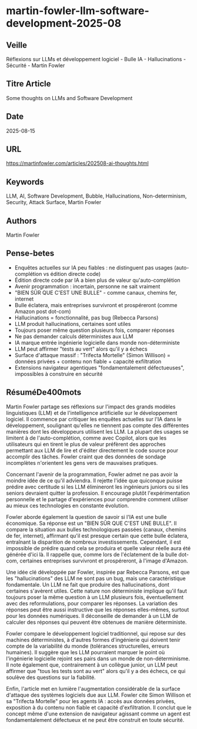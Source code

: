 # martin-fowler-llm-software-development-2025-08
## Veille
Réflexions sur LLMs et développement logiciel - Bulle IA - Hallucinations - Sécurité - Martin Fowler
## Titre Article
Some thoughts on LLMs and Software Development
## Date
2025-08-15
## URL
https://martinfowler.com/articles/202508-ai-thoughts.html
## Keywords
LLM, AI, Software Development, Bubble, Hallucinations, Non-determinism, Security, Attack Surface, Martin Fowler
## Authors
Martin Fowler
## Pense-betes
- Enquêtes actuelles sur IA peu fiables : ne distinguent pas usages (auto-complétion vs édition directe code)
- Édition directe code par IA a bien plus de valeur qu'auto-complétion
- Avenir programmation : incertain, personne ne sait vraiment
- "BIEN SÛR QUE C'EST UNE BULLE" - comme canaux, chemins fer, internet
- Bulle éclatera, mais entreprises survivront et prospéreront (comme Amazon post dot-com)
- Hallucinations = fonctionnalité, pas bug (Rebecca Parsons)
- LLM produit hallucinations, certaines sont utiles
- Toujours poser même question plusieurs fois, comparer réponses
- Ne pas demander calculs déterministes aux LLM
- IA marque entrée ingénierie logicielle dans monde non-déterministe
- LLM peut affirmer "tests au vert" alors qu'il y a échecs
- Surface d'attaque massif : "Trifecta Mortelle" (Simon Willison) = données privées + contenu non fiable + capacité exfiltration
- Extensions navigateur agentiques "fondamentalement défectueuses", impossibles à construire en sécurité
## RésuméDe400mots
Martin Fowler partage ses réflexions sur l'impact des grands modèles linguistiques (LLM) et de l'intelligence artificielle sur le développement logiciel. Il commence par critiquer les enquêtes actuelles sur l'IA dans le développement, soulignant qu'elles ne tiennent pas compte des différentes manières dont les développeurs utilisent les LLM. La plupart des usages se limitent à de l'auto-complétion, comme avec Copilot, alors que les utilisateurs qui en tirent le plus de valeur préfèrent des approches permettant aux LLM de lire et d'éditer directement le code source pour accomplir des tâches. Fowler craint que des données de sondage incomplètes n'orientent les gens vers de mauvaises pratiques.

Concernant l'avenir de la programmation, Fowler admet ne pas avoir la moindre idée de ce qu'il adviendra. Il rejette l'idée que quiconque puisse prédire avec certitude si les LLM élimineront les ingénieurs juniors ou si les seniors devraient quitter la profession. Il encourage plutôt l'expérimentation personnelle et le partage d'expériences pour comprendre comment utiliser au mieux ces technologies en constante évolution.

Fowler aborde également la question de savoir si l'IA est une bulle économique. Sa réponse est un "BIEN SÛR QUE C'EST UNE BULLE". Il compare la situation aux bulles technologiques passées (canaux, chemins de fer, internet), affirmant qu'il est presque certain que cette bulle éclatera, entraînant la disparition de nombreux investissements. Cependant, il est impossible de prédire quand cela se produira et quelle valeur réelle aura été générée d'ici là. Il rappelle que, comme lors de l'éclatement de la bulle dot-com, certaines entreprises survivront et prospéreront, à l'image d'Amazon.

Une idée clé développée par Fowler, inspirée par Rebecca Parsons, est que les "hallucinations" des LLM ne sont pas un bug, mais une caractéristique fondamentale. Un LLM ne fait que produire des hallucinations, dont certaines s'avèrent utiles. Cette nature non déterministe implique qu'il faut toujours poser la même question à un LLM plusieurs fois, éventuellement avec des reformulations, pour comparer les réponses. La variation des réponses peut être aussi instructive que les réponses elles-mêmes, surtout pour les données numériques. Il déconseille de demander à un LLM de calculer des réponses qui peuvent être obtenues de manière déterministe.

Fowler compare le développement logiciel traditionnel, qui repose sur des machines déterministes, à d'autres formes d'ingénierie qui doivent tenir compte de la variabilité du monde (tolérances structurelles, erreurs humaines). Il suggère que les LLM pourraient marquer le point où l'ingénierie logicielle rejoint ses pairs dans un monde de non-déterminisme. Il note également que, contrairement à un collègue junior, un LLM peut affirmer que "tous les tests sont au vert" alors qu'il y a des échecs, ce qui soulève des questions sur la fiabilité.

Enfin, l'article met en lumière l'augmentation considérable de la surface d'attaque des systèmes logiciels due aux LLM. Fowler cite Simon Willison et sa "Trifecta Mortelle" pour les agents IA : accès aux données privées, exposition à du contenu non fiable et capacité d'exfiltration. Il conclut que le concept même d'une extension de navigateur agissant comme un agent est fondamentalement défectueux et ne peut être construit en toute sécurité.
